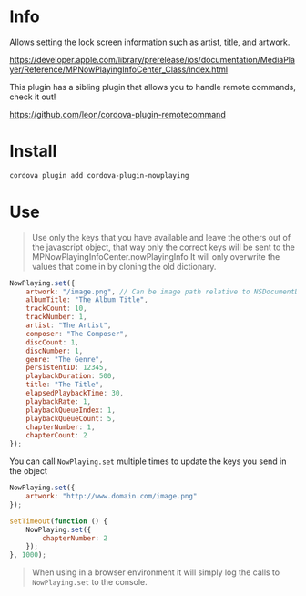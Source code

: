 # Info
Allows setting the lock screen information such as artist, title, and artwork.

https://developer.apple.com/library/prerelease/ios/documentation/MediaPlayer/Reference/MPNowPlayingInfoCenter_Class/index.html

This plugin has a sibling plugin that allows you to handle remote commands, check it out!

https://github.com/leon/cordova-plugin-remotecommand

# Install

```bash
cordova plugin add cordova-plugin-nowplaying
```

# Use

> Use only the keys that you have available and leave the others out of the javascript object, that way only the correct keys will be sent to the MPNowPlayingInfoCenter.nowPlayingInfo
> It will only overwrite the values that come in by cloning the old dictionary.

```javascript
NowPlaying.set({
	artwork: "/image.png", // Can be image path relative to NSDocumentDirectory
	albumTitle: "The Album Title",
	trackCount: 10,
	trackNumber: 1,
	artist: "The Artist",
	composer: "The Composer",
	discCount: 1,
	discNumber: 1,
	genre: "The Genre",
	persistentID: 12345,
	playbackDuration: 500,
	title: "The Title",
	elapsedPlaybackTime: 30,
	playbackRate: 1,
	playbackQueueIndex: 1,
	playbackQueueCount: 5,
	chapterNumber: 1,
	chapterCount: 2
});
```

You can call `NowPlaying.set` multiple times to update the keys you send in the object

```javascript
NowPlaying.set({
	artwork: "http://www.domain.com/image.png"
});

setTimeout(function () {
	NowPlaying.set({
		chapterNumber: 2
	});
}, 1000);
```

> When using in a browser environment it will simply log the calls to `NowPlaying.set` to the console.
